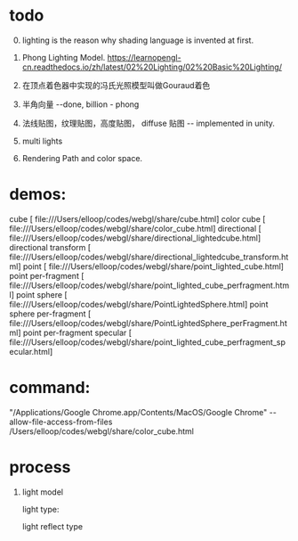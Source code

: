 # todo

0. lighting is the reason why shading language is invented at first.

1. Phong Lighting Model.
    https://learnopengl-cn.readthedocs.io/zh/latest/02%20Lighting/02%20Basic%20Lighting/

2. 在顶点着色器中实现的冯氏光照模型叫做Gouraud着色

3. 半角向量 --done, billion - phong

4. 法线贴图，纹理贴图，高度贴图， diffuse 贴图 -- implemented in unity.

5. multi lights

6. Rendering Path and color space.

# demos:

cube                        [ file:///Users/elloop/codes/webgl/share/cube.html]
color cube                  [ file:///Users/elloop/codes/webgl/share/color_cube.html]
directional                 [ file:///Users/elloop/codes/webgl/share/directional_lightedcube.html]
directional transform       [ file:///Users/elloop/codes/webgl/share/directional_lightedcube_transform.html]
point                       [ file:///Users/elloop/codes/webgl/share/point_lighted_cube.html]
point per-fragment          [ file:///Users/elloop/codes/webgl/share/point_lighted_cube_perfragment.html]
point sphere                [ file:///Users/elloop/codes/webgl/share/PointLightedSphere.html]
point sphere per-fragment   [ file:///Users/elloop/codes/webgl/share/PointLightedSphere_perFragment.html]
point per-fragment specular [ file:///Users/elloop/codes/webgl/share/point_lighted_cube_perfragment_specular.html]


# command:

"/Applications/Google Chrome.app/Contents/MacOS/Google Chrome" --allow-file-access-from-files /Users/elloop/codes/webgl/share/color_cube.html

# process

1. light model

    light type: 

    light reflect type


